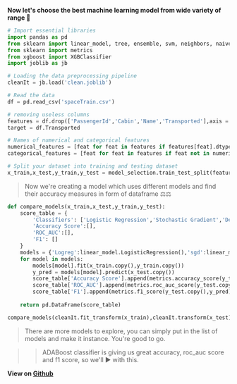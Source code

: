 **Now let's choose the best machine learning model from wide variety of range 🔅**

```python
# Import essential libraries
import pandas as pd
from sklearn import linear_model, tree, ensemble, svm, neighbors, naive_bayes, neural_network, model_selection,impute,preprocessing,pipeline,compose
from sklearn import metrics
from xgboost import XGBClassifier
import joblib as jb

# Loading the data preprocessing pipeline
cleanIt = jb.load('clean.joblib')

# Read the data
df = pd.read_csv('spaceTrain.csv')

# removing useless columns
features = df.drop(['PassengerId','Cabin','Name','Transported'],axis = 1)
target = df.Transported

# Names of numerical and categorical features
numerical_features = [feat for feat in features if features[feat].dtypes !='O']
categorical_features = [feat for feat in features if feat not in numerical_features]

# Split your dataset into training and testing dataset
x_train,x_test,y_train,y_test = model_selection.train_test_split(features,target,test_size = 0.2,stratify=target)
```

> Now we're creating a model which uses different models and find their accuracy measures in form of dataframe ⚖️⚖️

```python
def compare_models(x_train,x_test,y_train,y_test):
    score_table = {
        'Classifiers': ['Logistic Regression','Stochastic Gradient','Decision Tree','Random Forest','ADABoost','XGBoost','Support Vector','Naive Bayes','MultiLayer Perceptron'],
        'Accuracy Score':[],
        'ROC_AUC':[],
        'F1': []
    }
    models = {'Logreg':linear_model.LogisticRegression(),'sgd':linear_model.SGDClassifier(),'dt':tree.DecisionTreeClassifier(),'rf':ensemble.RandomForestClassifier(),'ada':ensemble.AdaBoostClassifier(),'xgb':XGBClassifier(),'sv':svm.SVC(),'nb':naive_bayes.GaussianNB(),'mlp':neural_network.MLPClassifier()}
    for model in models:
        models[model].fit(x_train.copy(),y_train.copy())
        y_pred = models[model].predict(x_test.copy())
        score_table['Accuracy Score'].append(metrics.accuracy_score(y_test.copy(),y_pred))
        score_table['ROC_AUC'].append(metrics.roc_auc_score(y_test.copy(),y_pred))
        score_table['F1'].append(metrics.f1_score(y_test.copy(),y_pred))
        
    return pd.DataFrame(score_table)

compare_models(cleanIt.fit_transform(x_train),cleanIt.transform(x_test),y_train,y_test)
```

> There are more models to explore, you can simply put in the list of models and make it instance. You're good to go. 

>> ADABoost classifier is giving us great accuracy, roc_auc score and f1 score, so we'll ▶️ with this.

**View on [Github](https://github.com/Hg03/Classification)**